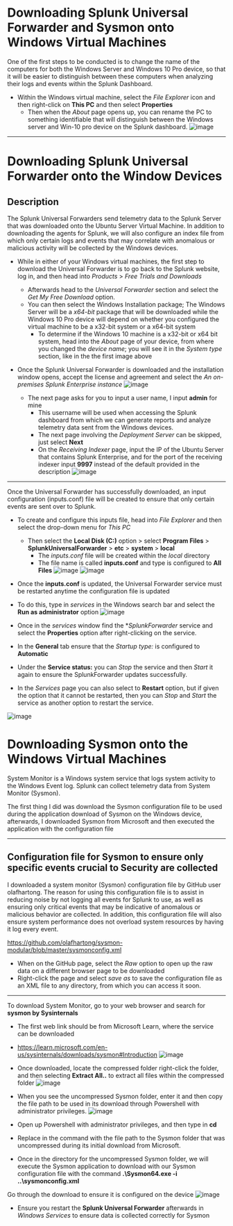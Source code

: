 # Downloading Splunk Universal Forwarder and Sysmon onto Windows Virtual Machines 

One of the first steps to be conducted is to change the name of the computers for both the Windows Server and Windows 10 Pro device, so that it will be easier to distinguish between these computers when analyzing their logs and events within the Splunk Dashboard.
* Within the Windows virtual machine, select the *File Explorer* icon and then right-click on **This PC** and then select **Properties**
  * Then when the *About* page opens up, you can rename the PC to something identifiable that will distinguish between the Windows server and Win-10 pro device on the Splunk dashboard.
![image](https://github.com/Chaac9/Active-Directory-and-Splunk-Server/assets/98796264/e45b69e3-e625-4501-b6dc-cac74346b67b)

***
# Downloading Splunk Universal Forwarder onto the Window Devices

## Description 

The Splunk Universal Forwarders send telemetry data to the Splunk Server that was downloaded onto the Ubuntu Server Virtual Machine. In addition to downloading the agents for Splunk, we will also configure an index file from which only certain logs and events that may correlate with anomalous or malicious activity will be collected by the Windows devices. 

* While in either of your Windows virtual machines, the first step to download the Universal Forwarder is to go back to the Splunk website, log in, and then head into *Products* > *Free Trials and Downloads*
  * Afterwards head to the *Universal Forwarder* section and select the *Get My Free Download* option.
  * You can then select the Windows Installation package; The Windows Server will be a *x64-bit* package that will be downloaded while the Windows 10 Pro device will depend on whether you configured the virtual machine to be a x32-bit system or a x64-bit system
    * To determine if the Windows 10 machine is a x32-bit or x64 bit system, head into the *About* page of your device, from where you changed the *device name*; you will see it in the *System type* section, like in the the first image above

* Once the Splunk Universal Forwarder is downloaded and the installation window opens, accept the license and agreement and select the *An on-premises Splunk Enterprise instance*
![image](https://github.com/Chaac9/Active-Directory-and-Splunk-Server/assets/98796264/194f1d25-96b3-498a-91d8-7e1068637045)

  * The next page asks for you to input a user name, I input **admin** for mine
    * This username will be used when accessing the Splunk dashboard from which we can generate reports and analyze telemetry data sent from the Windows devices.
    * The next page involving the *Deployment Server* can be skipped, just select **Next**
    * On the *Receiving Indexer* page, input the IP of the Ubuntu Server that contains Splunk Enterprise, and for the port of the receiving indexer input **9997** instead of the default provided in the description
![image](https://github.com/Chaac9/Active-Directory-and-Splunk-Server/assets/98796264/d15b5124-a14d-4c4c-95ab-822535859050)
***

Once the Universal Forwarder has successfully downloaded, an input configuration (inputs.conf) file will be created to ensure that only certain events are sent over to Splunk.

* To create and configure this inputs file, head into *File Explorer* and then select the drop-down menu for *This PC* 
  * Then select the **Local Disk (C:)** option > select **Program Files** > **SplunkUniversalForwarder** > **etc** > **system** > **local**
    * The *inputs.conf* file will be created within the *local* directory
    * The file name is called **inputs.conf** and type is configured to **All Files**
![image](https://github.com/Chaac9/Active-Directory-and-Splunk-Server/assets/98796264/2b4bd061-f06d-4e37-b973-c6ba84ce9e22)
![image](https://github.com/Chaac9/Active-Directory-and-Splunk-Server/assets/98796264/12938fb1-e0b0-4508-9f5c-6a1677f426d1)


 * Once the **inputs.conf** is updated, the Universal Forwarder service must be restarted anytime the configuration file is updated
  * To do this, type in *services* in the Windows search bar  and select the **Run as administrator** option 
![image](https://github.com/Chaac9/Active-Directory-and-Splunk-Server/assets/98796264/b0c727ef-21d7-4c22-820b-4e5eee18e813)


 * Once in the *services* window find the **SplunkForwarder* service and select the **Properties** option after right-clicking on the service.
  * In the **General** tab ensure that the *Startup type:* is configured to **Automatic**
  * Under the **Service status:**  you can *Stop* the service and then *Start* it again to ensure the SplunkForwarder updates successfully.
  * In the *Services* page you can also select to **Restart** option, but if given the option that it cannot be restarted, then you can *Stop* and *Start* the service as another option to restart the service.
    
![image](https://github.com/Chaac9/Active-Directory-and-Splunk-Server/assets/98796264/fd9e58cb-204f-4496-9f21-91790967013c)

# Downloading Sysmon onto the Windows Virtual Machines 

System Monitor is a Windows system service that logs system activity to the Windows Event log. Splunk can collect telemetry data from System Monitor (Sysmon). 

The first thing I did was download the Sysmon configuration file to be used during the application download of Sysmon on the Windows device, afterwards, I downloaded Sysmon from Microsoft and then executed the application with the configuration file 

***
## Configuration file for Sysmon to ensure only specific events crucial to Security are collected

I downloaded a system monitor (Sysmon) configuration file by GitHub user olafhartong. The reason for using this configuration file is to assist in reducing noise by not logging all events for Splunk to use, as well as ensuring only critical events that may be indicative of anomalous or malicious behavior are collected. In addition, this configuration file will also ensure system performance does not overload system resources by having it log every event. 

https://github.com/olafhartong/sysmon-modular/blob/master/sysmonconfig.xml
* When on the GitHub page, select the *Raw* option to open up the raw data on a different browser page to be downloaded
 * Right-click the page and select *save as* to save the configuration file as an XML file to any directory, from which you can access it soon.

*** 
To download System Monitor, go to your web browser and search for **sysmon by Sysinternals** 
* The first web link should be from Microsoft Learn, where the service can be downloaded
* https://learn.microsoft.com/en-us/sysinternals/downloads/sysmon#Introduction
![image](https://github.com/Chaac9/Active-Directory-and-Splunk-Server/assets/98796264/10a4b163-4ced-41ba-a6bb-4fbf116a9d26)

* Once downloaded, locate the compressed folder right-click the folder, and then selecting **Extract All..** to extract all files within the compressed folder
![image](https://github.com/Chaac9/Active-Directory-and-Splunk-Server/assets/98796264/ea00625f-f42f-49a5-946d-2a2aa248efe2)

* When you see the uncompressed Sysmon folder, enter it and then copy the file path to be used in its download through Powershell with administrator privileges. 
![image](https://github.com/Chaac9/Active-Directory-and-Splunk-Server/assets/98796264/e0772da7-dc1f-4a18-998e-eb0e95b0e0f1)

* Open up Powershell with administrator privileges, and then type in **cd <filepath>**
 * Replace <filepath> in the command with the file path to the Sysmon folder that was uncompressed during its initial download from Microsoft. 

* Once in the directory for the uncompressed Sysmon folder, we will execute the Sysmon application to download with our Sysmon configuration file with the command **.\Sysmon64.exe -i ..\sysmonconfig.xml**

Go through the download to ensure it is configured on the device 
![image](https://github.com/Chaac9/Active-Directory-and-Splunk-Server/assets/98796264/a990ac97-e1de-4150-b30a-29d28cd51614)

* Ensure you restart the **Splunk Universal Forwarder** afterwards in *Windows Services* to ensure data is collected correctly for Sysmon
